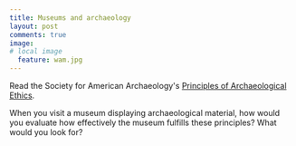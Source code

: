 ```yaml
---
title: Museums and archaeology
layout: post
comments: true
image:
# local image 
  feature: wam.jpg
---
```



Read the Society for American Archaeology's [Principles of Archaeological Ethics](http://www.saa.org/AbouttheSociety/PrinciplesofArchaeologicalEthics/tabid/203/Default.aspx).

When you visit a museum displaying archaeological material, how would you evaluate how effectively the museum fulfills these principles?  What would you look for?



